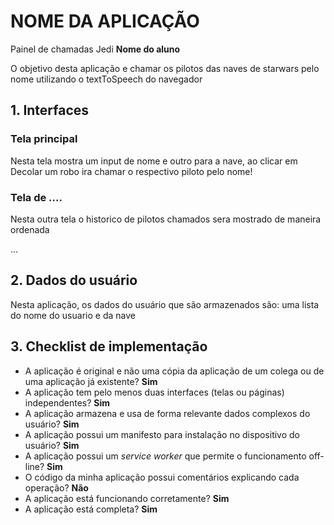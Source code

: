 # NOME DA APLICAÇÃO
Painel de chamadas Jedi
**Nome do aluno**

O objetivo desta aplicação e chamar os pilotos das naves de starwars pelo nome utilizando o textToSpeech do navegador

## 1. Interfaces

### Tela principal

Nesta tela mostra um input de nome e outro para a nave, ao clicar em Decolar um robo ira chamar o respectivo piloto pelo nome!

### Tela de ....

Nesta outra tela o historico de pilotos chamados sera mostrado de maneira ordenada

...

## 2. Dados do usuário

Nesta aplicação, os dados do usuário que são armazenados são: uma lista do nome do usuario e da nave

## 3. Checklist de implementação

- A aplicação é original e não uma cópia da aplicação de um colega ou de uma aplicação já existente? **Sim**
- A aplicação tem pelo menos duas interfaces (telas ou páginas) independentes? **Sim**
- A aplicação armazena e usa de forma relevante dados complexos do usuário? **Sim**
- A aplicação possui um manifesto para instalação no dispositivo do usuário? **Sim**
- A aplicação possui um _service worker_ que permite o funcionamento off-line? **Sim**
- O código da minha aplicação possui comentários explicando cada operação? **Não**
- A aplicação está funcionando corretamente? **Sim**
- A aplicação está completa? **Sim**

